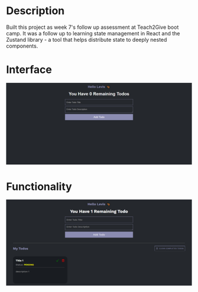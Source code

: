 # Description

Built this project as week 7's follow up assessment at Teach2Give boot camp. It was a follow up to learning state management in React and the Zustand library - a tool that helps distribute state to deeply nested components.

# Interface

<img src="./src/assets/Screenshot (204).png" alt="">

# Functionality

<img src="./src/assets/Screenshot (206).png" alt="">